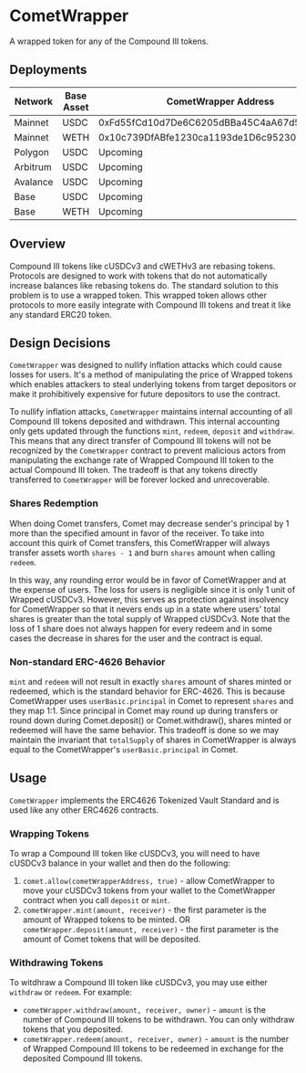 # CometWrapper

A wrapped token for any of the Compound III tokens.

## Deployments

| Network  | Base Asset | CometWrapper Address                       |
| -------- | ---------- | ------------------------------------------ |
| Mainnet  | USDC       | 0xFd55fCd10d7De6C6205dBBa45C4aA67d547AD8F2 |
| Mainnet  | WETH       | 0x10c739DfABfe1230ca1193de1D6c95230377AdB7 |
| Polygon  | USDC       | Upcoming                                   |
| Arbitrum | USDC       | Upcoming                                   |
| Avalance | USDC       | Upcoming                                   |
| Base     | USDC       | Upcoming                                   |
| Base     | WETH       | Upcoming                                   |

## Overview

Compound III tokens like cUSDCv3 and cWETHv3 are rebasing tokens. Protocols are designed to work with tokens that do not automatically increase balances like rebasing tokens do. The standard solution to this problem is to use a wrapped token.
This wrapped token allows other protocols to more easily integrate with Compound III tokens and treat it like any standard ERC20 token.

## Design Decisions

`CometWrapper` was designed to nullify inflation attacks which could cause losses for users. It's a method of manipulating the price of Wrapped tokens which enables attackers to steal underlying tokens from target depositors or make it prohibitively expensive for future depositors to use the contract.

To nullify inflation attacks, `CometWrapper` maintains internal accounting of all Compound III tokens deposited and withdrawn. This internal accounting only gets updated through the functions `mint`, `redeem`, `deposit` and `withdraw`. This means that any direct transfer of Compound III tokens will not be recognized by the `CometWrapper` contract to prevent malicious actors from manipulating the exchange rate of Wrapped Compound III token to the actual Compound III token. The tradeoff is that any tokens directly transferred to `CometWrapper` will be forever locked and unrecoverable.

### Shares Redemption

When doing Comet transfers, Comet may decrease sender's principal by 1 more than the specified amount in favor of the receiver. To take into account this quirk of Comet transfers, this CometWrapper will always transfer assets worth `shares - 1` and burn `shares` amount when calling `redeem`. 

In this way, any rounding error would be in favor of CometWrapper and at the expense of users. The loss for users is negligible since it is only 1 unit of Wrapped cUSDCv3. However, this serves as protection against insolvency for CometWrapper so that it nevers ends up in a state where users' total shares is greater than the total supply of Wrapped cUSDCv3. Note that the loss of 1 share does not always happen for every redeem and in some cases the decrease in shares for the user and the contract is equal. 

### Non-standard ERC-4626 Behavior

`mint` and `redeem` will not result in exactly `shares` amount of shares minted or redeemed, which is the standard behavior for ERC-4626. This is because CometWrapper uses `userBasic.principal` in Comet to represent `shares` and they map 1:1. Since principal in Comet may round up during transfers or round down during Comet.deposit() or Comet.withdraw(), shares minted or redeemed will have the same behavior. This tradeoff is done so we may maintain the invariant that `totalSupply` of shares in CometWrapper is always equal to the CometWrapper's `userBasic.principal` in Comet.

## Usage

`CometWrapper` implements the ERC4626 Tokenized Vault Standard and is used like any other ERC4626 contracts.

### Wrapping Tokens

To wrap a Compound III token like cUSDCv3, you will need to have cUSDCv3 balance in your wallet and then do the following:

1. `comet.allow(cometWrapperAddress, true)` - allow CometWrapper to move your cUSDCv3 tokens from your wallet to the CometWrapper contract when you call `deposit` or `mint`.
2. `cometWrapper.mint(amount, receiver)` - the first parameter is the amount of Wrapped tokens to be minted.
   OR `cometWrapper.deposit(amount, receiver)` - the first parameter is the amount of Comet tokens that will be deposited.

### Withdrawing Tokens

To witdhraw a Compound III token like cUSDCv3, you may use either `withdraw` or `redeem`. For example:

- `cometWrapper.withdraw(amount, receiver, owner)` - `amount` is the number of Compound III tokens to be withdrawn. You can only withdraw tokens that you deposited.
- `cometWrapper.redeem(amount, receiver, owner)` - `amount` is the number of Wrapped Compound III tokens to be redeemed in exchange for the deposited Compound III tokens.

